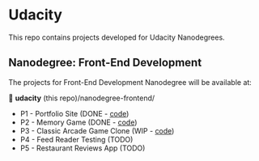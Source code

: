 # Udacity
This repo contains projects developed for Udacity Nanodegrees.

## Nanodegree: Front-End Development  

The projects for Front-End Development Nanodegree will be available at:

:file_folder: __udacity__ (this repo)/nanodegree-frontend/

- P1 - Portfolio Site (DONE - [code](https://github.com/mileine/udacity/tree/master/nanodegree-frontend/p1))
- P2 - Memory Game (DONE - [code](https://github.com/mileine/udacity/tree/master/nanodegree-frontend/p2))
- P3 - Classic Arcade Game Clone (WIP - [code](https://github.com/mileine/udacity/tree/master/nanodegree-frontend/p3))
- P4 - Feed Reader Testing (TODO)
- P5 - Restaurant Reviews App (TODO)
